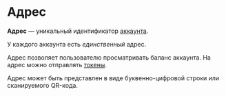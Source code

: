 # Адрес

**Адрес** — уникальный идентификатор [аккаунта](/blockchain/account.md).

У каждого аккаунта есть _единственный_ адрес.

Адрес позволяет пользователю просматривать баланс аккаунта. На адрес можно отправлять [токены](/blockchain/token.md).

Адрес может быть представлен в виде буквенно-цифровой строки или сканируемого QR-кода.
